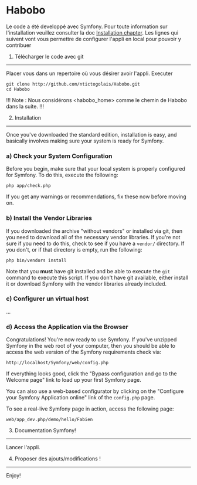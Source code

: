 Habobo 
========================
Le code a été developpé avec Symfony. Pour toute information sur l'installation veuillez consulter la doc 
[Installation chapter](http://symfony.com/doc/current/book/installation.html).
Les lignes qui suivent vont vous permettre de configurer l'appli en local pour pouvoir y contribuer

1) Télécharger le code avec git  
--------------------------------

Placer vous dans un repertoire où vous désirer avoir l'appli.
Executer
  
    git clone http://github.com/ntictogolais/Habobo.git
    cd Habobo    

!!! Note : Nous considérons <habobo_home> comme le chemin de Habobo dans la suite. !!!

2) Installation
---------------

Once you've downloaded the standard edition, installation is easy, and basically
involves making sure your system is ready for Symfony.

### a) Check your System Configuration

Before you begin, make sure that your local system is properly configured
for Symfony. To do this, execute the following:

    php app/check.php

If you get any warnings or recommendations, fix these now before moving on.

### b) Install the Vendor Libraries

If you downloaded the archive "without vendors" or installed via git, then
you need to download all of the necessary vendor libraries. If you're not
sure if you need to do this, check to see if you have a ``vendor/`` directory.
If you don't, or if that directory is empty, run the following:

    php bin/vendors install

Note that you **must** have git installed and be able to execute the `git`
command to execute this script. If you don't have git available, either install
it or download Symfony with the vendor libraries already included.

### c) Configurer un virtual host
...

### d) Access the Application via the Browser

Congratulations! You're now ready to use Symfony. If you've unzipped Symfony
in the web root of your computer, then you should be able to access the
web version of the Symfony requirements check via:

    http://localhost/Symfony/web/config.php

If everything looks good, click the "Bypass configuration and go to the Welcome page"
link to load up your first Symfony page.

You can also use a web-based configurator by clicking on the "Configure your
Symfony Application online" link of the ``config.php`` page.

To see a real-live Symfony page in action, access the following page:

    web/app_dev.php/demo/hello/Fabien

3) Documentation Symfony!
-------------------------
Lancer l'appli.


4) Proposer des ajouts/modifications !
--------------------------------------

Enjoy!
